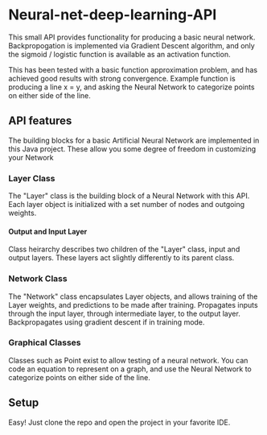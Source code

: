 # Neural-net-deep-learning-API

This small API provides functionality for producing a basic neural network.
Backpropogation is implemented via Gradient Descent algorithm, and only the sigmoid
/ logistic function is available as an activation function.

This has been tested with a basic function approximation problem, and has achieved
good results with strong convergence. Example function is producing a line
x = y, and asking the Neural Network to categorize points on either side of the line.

## API features
The building blocks for a basic  Artificial Neural Network are implemented
in this Java project. These allow you some degree of freedom in customizing your
Network

### Layer Class
The "Layer" class is the building block of a Neural Network with this API. Each 
layer object is initialized with a set number of nodes and outgoing weights.

#### Output and Input Layer
Class heirarchy describes two children of the "Layer" class, input and output layers.
These layers act slightly differently to its parent class.

### Network Class
The "Network" class encapsulates Layer objects, and allows training of the Layer 
weights, and predictions to be made after training. Propagates inputs through the 
input layer, through intermediate layer, to the output layer. Backpropagates using
gradient descent if in training mode.

### Graphical Classes
Classes such as Point exist to allow testing of a neural network. You can code an
equation to represent on a graph, and use the Neural Network to categorize points
on either side of the line.

## Setup
Easy! Just clone the repo and open the project in your favorite IDE.